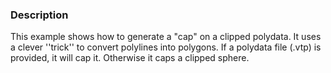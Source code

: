 ### Description
This example shows how to generate a "cap" on a clipped polydata. It uses a clever ''trick'' to convert polylines into polygons. If a polydata file (.vtp) is provided, it will cap it. Otherwise it caps a clipped sphere.

